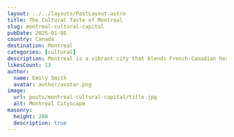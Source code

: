 ```yaml
---
layout: ../../layouts/PostLayout.astro
title: The Cultural Taste of Montreal
slug: montreal-cultural-capital
pubDate: 2025-01-05
country: Canada
destination: Montreal
categories: [cultural]
description: Montreal is a vibrant city that blends French-Canadian heritage with modern influences. Known for its rich culture, delicious cuisine, and artistic vibes, Montreal offers an exciting escape. Explore Old Montreal’s cobblestone streets, indulge in world-renowned pastries, and dive into the city's lively art scene. This cultural capital is a perfect destination for foodies, history buffs, and culture seekers.
likesCount: 13
author:
  name: Emily Smith
  avatar: author/avatar.png
image:
  url: posts/montreal-cultural-capital/title.jpg
  alt: Montreal Cityscape
masonry:
  height: 280
  description: true
---
```

